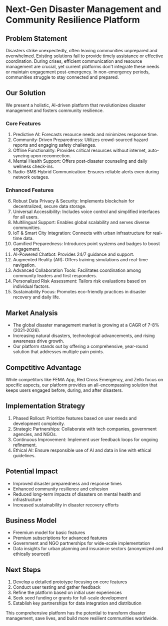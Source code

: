 # Next-Gen Disaster Management and Community Resilience Platform

## Problem Statement
Disasters strike unexpectedly, often leaving communities unprepared and overwhelmed. Existing solutions fail to provide timely assistance or effective coordination. During crises, efficient communication and resource management are crucial, yet current platforms don't integrate these needs or maintain engagement post-emergency. In non-emergency periods, communities struggle to stay connected and prepared.

## Our Solution
We present a holistic, AI-driven platform that revolutionizes disaster management and fosters community resilience.

### Core Features
1. Predictive AI: Forecasts resource needs and minimizes response time.
2. Community-Driven Preparedness: Utilizes crowd-sourced hazard reports and engaging safety challenges.
3. Offline Functionality: Provides critical resources without internet, auto-syncing upon reconnection.
4. Mental Health Support: Offers post-disaster counseling and daily wellness check-ins.
5. Radio-SMS Hybrid Communication: Ensures reliable alerts even during network outages.

### Enhanced Features
6. Robust Data Privacy & Security: Implements blockchain for decentralized, secure data storage.
7. Universal Accessibility: Includes voice control and simplified interfaces for all users.
8. Multilingual Support: Enables global scalability and serves diverse communities.
9. IoT & Smart City Integration: Connects with urban infrastructure for real-time data.
10. Gamified Preparedness: Introduces point systems and badges to boost engagement.
11. AI-Powered Chatbot: Provides 24/7 guidance and support.
12. Augmented Reality (AR): Offers training simulations and real-time navigation.
13. Advanced Collaboration Tools: Facilitates coordination among community leaders and first responders.
14. Personalized Risk Assessment: Tailors risk evaluations based on individual factors.
15. Sustainability Focus: Promotes eco-friendly practices in disaster recovery and daily life.

## Market Analysis
- The global disaster management market is growing at a CAGR of 7-8% (2021-2026).
- Increasing natural disasters, technological advancements, and rising awareness drive growth.
- Our platform stands out by offering a comprehensive, year-round solution that addresses multiple pain points.

## Competitive Advantage
While competitors like FEMA App, Red Cross Emergency, and Zello focus on specific aspects, our platform provides an all-encompassing solution that keeps users engaged before, during, and after disasters.

## Implementation Strategy
1. Phased Rollout: Prioritize features based on user needs and development complexity.
2. Strategic Partnerships: Collaborate with tech companies, government agencies, and NGOs.
3. Continuous Improvement: Implement user feedback loops for ongoing refinement.
4. Ethical AI: Ensure responsible use of AI and data in line with ethical guidelines.

## Potential Impact
- Improved disaster preparedness and response times
- Enhanced community resilience and cohesion
- Reduced long-term impacts of disasters on mental health and infrastructure
- Increased sustainability in disaster recovery efforts

## Business Model
- Freemium model for basic features
- Premium subscriptions for advanced features
- Government and NGO partnerships for wide-scale implementation
- Data insights for urban planning and insurance sectors (anonymized and ethically sourced)

## Next Steps
1. Develop a detailed prototype focusing on core features
2. Conduct user testing and gather feedback
3. Refine the platform based on initial user experiences
4. Seek seed funding or grants for full-scale development
5. Establish key partnerships for data integration and distribution

This comprehensive platform has the potential to transform disaster management, save lives, and build more resilient communities worldwide.
